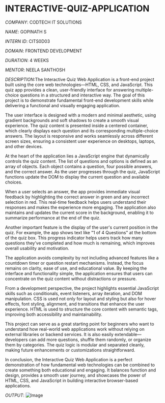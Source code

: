 # INTERACTIVE-QUIZ-APPLICATION

*COMPANY*: CODTECH IT SOLUTIONS

*NAME*: GOPINATH S

*INTERN ID*: CITS0D03

*DOMAIN*: FRONTEND DEVELOPMENT

*DURATION*: 4 WEEKS

*MENTOR*: NEELA SANTHOSH

*DESCRIPTION*:The Interactive Quiz Web Application is a front-end project built using the core web technologies—HTML, CSS, and JavaScript. This quiz app provides a clean, user-friendly interface for answering multiple-choice questions in a structured and interactive way. The goal of this project is to demonstrate fundamental front-end development skills while delivering a functional and visually engaging application.

The user interface is designed with a modern and minimal aesthetic, using gradient backgrounds and soft shadows to create a smooth visual experience. The quiz content is presented inside a centered container, which clearly displays each question and its corresponding multiple-choice answers. The layout is responsive and works seamlessly across different screen sizes, ensuring a consistent user experience on desktops, laptops, and other devices.

At the heart of the application lies a JavaScript engine that dynamically controls the quiz content. The list of questions and options is defined as an array of objects. Each object contains a question, four possible answers, and the correct answer. As the user progresses through the quiz, JavaScript functions update the DOM to display the current question and available choices.

When a user selects an answer, the app provides immediate visual feedback by highlighting the correct answer in green and any incorrect selection in red. This real-time feedback helps users understand their responses and makes the experience more engaging. The application also maintains and updates the current score in the background, enabling it to summarize performance at the end of the quiz.

Another important feature is the display of the user's current position in the quiz. For example, the app shows text like "1 of 4 Questions" at the bottom of the quiz box. This progress indicator helps users track how many questions they’ve completed and how much is remaining, which improves overall usability and motivation.

The application avoids complexity by not including advanced features like a countdown timer or question restart mechanisms. Instead, the focus remains on clarity, ease of use, and educational value. By keeping the interface and functionality simple, the application ensures that users can concentrate on the quiz content without distractions or pressure.

From a development perspective, the project highlights essential JavaScript skills such as conditionals, event listeners, array iteration, and DOM manipulation. CSS is used not only for layout and styling but also for hover effects, font styling, alignment, and transitions that enhance the user experience. HTML is used to structure the core content with semantic tags, improving both accessibility and maintainability.

This project can serve as a great starting point for beginners who want to understand how real-world web applications work without relying on external libraries or backend services. It is also easily extendable—developers can add more questions, shuffle them randomly, or organize them by categories. The quiz logic is modular and separated cleanly, making future enhancements or customizations straightforward.

In conclusion, the Interactive Quiz Web Application is a perfect demonstration of how fundamental web technologies can be combined to create something both educational and engaging. It balances function and design, provides a smooth user journey, and showcases the power of HTML, CSS, and JavaScript in building interactive browser-based applications.

*OUTPUT*: ![Image](https://github.com/user-attachments/assets/f3c0975c-233d-4c29-8aa2-df387af1348c)


